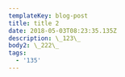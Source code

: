 ```yaml
---
templateKey: blog-post
title: title 2
date: 2018-05-03T08:23:35.135Z
description: \_123\_
body2: \_222\_
tags:
  - '135'
---
```


